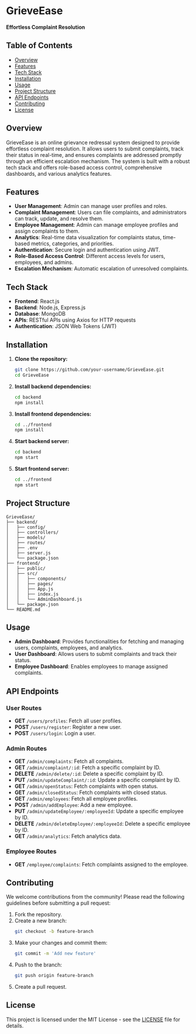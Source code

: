 
# GrieveEase

**Effortless Complaint Resolution**

## Table of Contents

- [Overview](#overview)
- [Features](#features)
- [Tech Stack](#tech-stack)
- [Installation](#installation)
- [Usage](#usage)
- [Project Structure](#project-structure)
- [API Endpoints](#api-endpoints)
- [Contributing](#contributing)
- [License](#license)

## Overview

GrieveEase is an online grievance redressal system designed to provide effortless complaint resolution. It allows users to submit complaints, track their status in real-time, and ensures complaints are addressed promptly through an efficient escalation mechanism. The system is built with a robust tech stack and offers role-based access control, comprehensive dashboards, and various analytics features.

## Features

- **User Management**: Admin can manage user profiles and roles.
- **Complaint Management**: Users can file complaints, and administrators can track, update, and resolve them.
- **Employee Management**: Admin can manage employee profiles and assign complaints to them.
- **Analytics**: Real-time data visualization for complaints status, time-based metrics, categories, and priorities.
- **Authentication**: Secure login and authentication using JWT.
- **Role-Based Access Control**: Different access levels for users, employees, and admins.
- **Escalation Mechanism**: Automatic escalation of unresolved complaints.

## Tech Stack

- **Frontend**: React.js
- **Backend**: Node.js, Express.js
- **Database**: MongoDB
- **APIs**: RESTful APIs using Axios for HTTP requests
- **Authentication**: JSON Web Tokens (JWT)

## Installation

1. **Clone the repository:**
   ```bash
   git clone https://github.com/your-username/GrieveEase.git
   cd GrieveEase
   ```

2. **Install backend dependencies:**
   ```bash
   cd backend
   npm install
   ```

3. **Install frontend dependencies:**
   ```bash
   cd ../frontend
   npm install
   ```

4. **Start backend server:**
   ```bash
   cd backend
   npm start
   ```

5. **Start frontend server:**
   ```bash
   cd ../frontend
   npm start
   ```

## Project Structure

```
GrieveEase/
├── backend/
│   ├── config/
│   ├── controllers/
│   ├── models/
│   ├── routes/
│   ├── .env
│   ├── server.js
│   └── package.json
├── frontend/
│   ├── public/
│   ├── src/
│   │   ├── components/
│   │   ├── pages/
│   │   ├── App.js
│   │   ├── index.js
│   │   └── AdminDashboard.js
│   └── package.json
└── README.md
```

## Usage

- **Admin Dashboard**: Provides functionalities for fetching and managing users, complaints, employees, and analytics.
- **User Dashboard**: Allows users to submit complaints and track their status.
- **Employee Dashboard**: Enables employees to manage assigned complaints.

## API Endpoints

### User Routes
- **GET** `/users/profiles`: Fetch all user profiles.
- **POST** `/users/register`: Register a new user.
- **POST** `/users/login`: Login a user.

### Admin Routes
- **GET** `/admin/complaints`: Fetch all complaints.
- **GET** `/admin/complaint/:id`: Fetch a specific complaint by ID.
- **DELETE** `/admin/delete/:id`: Delete a specific complaint by ID.
- **PUT** `/admin/updateComplaint/:id`: Update a specific complaint by ID.
- **GET** `/admin/openStatus`: Fetch complaints with open status.
- **GET** `/admin/closedStatus`: Fetch complaints with closed status.
- **GET** `/admin/employees`: Fetch all employee profiles.
- **POST** `/admin/addEmployee`: Add a new employee.
- **PUT** `/admin/updateEmployee/:employeeId`: Update a specific employee by ID.
- **DELETE** `/admin/deleteEmployee/:employeeId`: Delete a specific employee by ID.
- **GET** `/admin/analytics`: Fetch analytics data.

### Employee Routes
- **GET** `/employee/complaints`: Fetch complaints assigned to the employee.

## Contributing

We welcome contributions from the community! Please read the following guidelines before submitting a pull request:

1. Fork the repository.
2. Create a new branch:
   ```bash
   git checkout -b feature-branch
   ```
3. Make your changes and commit them:
   ```bash
   git commit -m 'Add new feature'
   ```
4. Push to the branch:
   ```bash
   git push origin feature-branch
   ```
5. Create a pull request.

## License

This project is licensed under the MIT License - see the [LICENSE](LICENSE) file for details.
